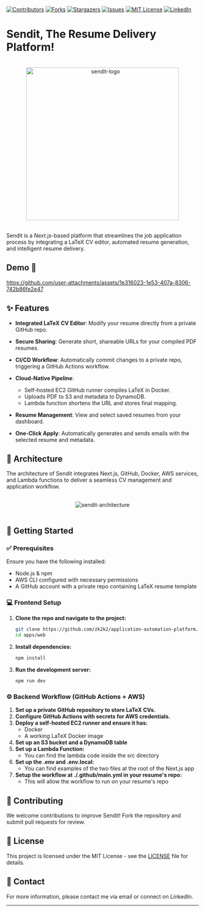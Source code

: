 <!-- PROJECT SHIELDS -->

[![Contributors][contributors-shield]][contributors-url]
[![Forks][forks-shield]][forks-url]
[![Stargazers][stars-shield]][stars-url]
[![Issues][issues-shield]][issues-url]
[![MIT License][license-shield]][license-url]
[![LinkedIn][linkedin-shield]][linkedin-url]

<a id="readme-top"></a>

# Sendit, The Resume Delivery Platform!

<div align="center">
  <br>
  <img src="https://github.com/user-attachments/assets/bb900689-4e31-4e61-a91e-d6a4159785f6" alt="sendit-logo" width="400">
  <br><br>
</div>

Sendit is a Next.js-based platform that streamlines the job application process by integrating a LaTeX CV editor, automated resume generation, and intelligent resume delivery.

## Demo 🎥

https://github.com/user-attachments/assets/1e316023-1e53-407a-8306-742b86fe2e47

## ✨ Features

* **Integrated LaTeX CV Editor**: Modify your resume directly from a private GitHub repo.
* **Secure Sharing**: Generate short, shareable URLs for your compiled PDF resumes.
* **CI/CD Workflow**: Automatically commit changes to a private repo, triggering a GitHub Actions workflow.
* **Cloud-Native Pipeline**:

  * Self-hosted EC2 GitHub runner compiles LaTeX in Docker.
  * Uploads PDF to S3 and metadata to DynamoDB.
  * Lambda function shortens the URL and stores final mapping.
* **Resume Management**: View and select saved resumes from your dashboard.
* **One-Click Apply**: Automatically generates and sends emails with the selected resume and metadata.

## 🧱 Architecture
The architecture of Sendit integrates Next.js, GitHub, Docker, AWS services, and Lambda functions to deliver a seamless CV management and application workflow.
<div align="center">
  <br>
  <img src="https://github.com/user-attachments/assets/e59b97bc-2870-4d9d-8c1a-f18fab0abeef" alt="sendit-architecture">
  <br><br>
</div>


## 🚀 Getting Started

### ✅ Prerequisites

Ensure you have the following installed:

* Node.js & npm
* AWS CLI configured with necessary permissions
* A GitHub account with a private repo containing LaTeX resume template

### 💻 Frontend Setup

1. **Clone the repo and navigate to the project:**

   ```sh
   git clone https://github.com/zk2k2/application-automation-platform.git
   cd apps/web
   ```

2. **Install dependencies:**

   ```sh
   npm install
   ```

3. **Run the development server:**

   ```sh
   npm run dev
   ```

### ⚙️ Backend Workflow (GitHub Actions + AWS)

1. **Set up a private GitHub repository to store LaTeX CVs.**
2. **Configure GitHub Actions with secrets for AWS credentials.**
3. **Deploy a self-hosted EC2 runner and ensure it has:**
   * Docker
   * A working LaTeX Docker image 
4. **Set up an S3 bucket and a DynamoDB table**
5. **Set up a Lambda Function:**
   * You can find the lambda code inside the src directory
6. **Set up the .env and .env.local:**
   * You can find examples of the two files at the root of the Next.js app
7. **Setup the workflow at ./.github/main.yml in your resume's repo:**
   * This will allow the workflow to run on your resume's repo
     
## 🤝 Contributing

We welcome contributions to improve Sendit! Fork the repository and submit pull requests for review.

## 📜 License

This project is licensed under the MIT License - see the [LICENSE](LICENSE) file for details.

## 📧 Contact

For more information, please contact me via email or connect on LinkedIn.

<!-- MARKDOWN LINKS & IMAGES -->

[contributors-shield]: https://img.shields.io/github/contributors/zk2k2/application-automation-platform.svg?style=for-the-badge
[contributors-url]: https://github.com/zk2k2/application-automation-platform/graphs/contributors
[forks-shield]: https://img.shields.io/github/forks/zk2k2/application-automation-platform.svg?style=for-the-badge
[forks-url]: https://github.com/zk2k2/application-automation-platform/network/members
[stars-shield]: https://img.shields.io/github/stars/zk2k2/application-automation-platform.svg?style=for-the-badge
[stars-url]: https://github.com/zk2k2/application-automation-platform/stargazers
[issues-shield]: https://img.shields.io/github/issues/zk2k2/application-automation-platform.svg?style=for-the-badge
[issues-url]: https://github.com/zk2k2/application-automation-platform/issues
[license-shield]: https://img.shields.io/github/license/zk2k2/application-automation-platform.svg?style=for-the-badge
[license-url]: https://github.com/zk2k2/application-automation-platform/blob/main/LICENSE
[linkedin-shield]: https://img.shields.io/badge/-LinkedIn-black.svg?style=for-the-badge&logo=linkedin&colorB=555
[linkedin-url]: https://linkedin.com/in/your-linkedin-username

---
